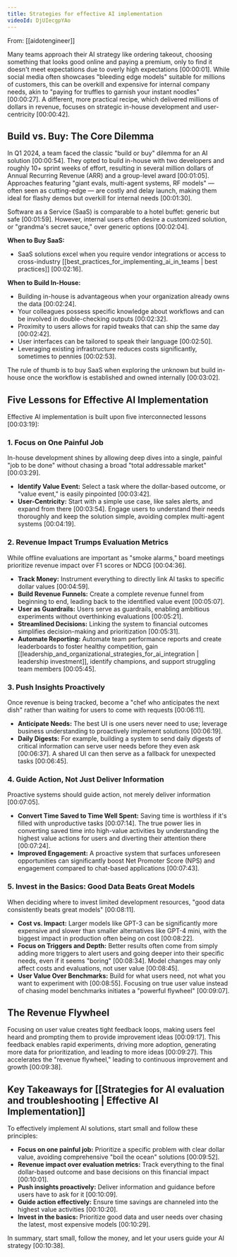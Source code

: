 ```yaml
---
title: Strategies for effective AI implementation
videoId: DjUIecgpYAo
---
```


From: [[aidotengineer]] <br/> 

Many teams approach their AI strategy like ordering takeout, choosing something that looks good online and paying a premium, only to find it doesn't meet expectations due to overly high expectations <a class="yt-timestamp" data-t="00:00:01">[00:00:01]</a>. While social media often showcases "bleeding edge models" suitable for millions of customers, this can be overkill and expensive for internal company needs, akin to "paying for truffles to garnish your instant noodles" <a class="yt-timestamp" data-t="00:00:27">[00:00:27]</a>. A different, more practical recipe, which delivered millions of dollars in revenue, focuses on strategic in-house development and user-centricity <a class="yt-timestamp" data-t="00:00:42">[00:00:42]</a>.

## Build vs. Buy: The Core Dilemma

In Q1 2024, a team faced the classic "build or buy" dilemma for an AI solution <a class="yt-timestamp" data-t="00:00:54">[00:00:54]</a>. They opted to build in-house with two developers and roughly 10+ sprint weeks of effort, resulting in several million dollars of Annual Recurring Revenue (ARR) and a group-level award <a class="yt-timestamp" data-t="00:01:05">[00:01:05]</a>. Approaches featuring "giant evals, multi-agent systems, RF models" — often seen as cutting-edge — are costly and delay launch, making them ideal for flashy demos but overkill for internal needs <a class="yt-timestamp" data-t="00:01:30">[00:01:30]</a>.

Software as a Service (SaaS) is comparable to a hotel buffet: generic but safe <a class="yt-timestamp" data-t="00:01:59">[00:01:59]</a>. However, internal users often desire a customized solution, or "grandma's secret sauce," over generic options <a class="yt-timestamp" data-t="00:02:04">[00:02:04]</a>.

**When to Buy SaaS:**
*   SaaS solutions excel when you require vendor integrations or access to cross-industry [[best_practices_for_implementing_ai_in_teams | best practices]] <a class="yt-timestamp" data-t="00:02:16">[00:02:16]</a>.

**When to Build In-House:**
*   Building in-house is advantageous when your organization already owns the data <a class="yt-timestamp" data-t="00:02:24">[00:02:24]</a>.
*   Your colleagues possess specific knowledge about workflows and can be involved in double-checking outputs <a class="yt-timestamp" data-t="00:02:32">[00:02:32]</a>.
*   Proximity to users allows for rapid tweaks that can ship the same day <a class="yt-timestamp" data-t="00:02:42">[00:02:42]</a>.
*   User interfaces can be tailored to speak their language <a class="yt-timestamp" data-t="00:02:50">[00:02:50]</a>.
*   Leveraging existing infrastructure reduces costs significantly, sometimes to pennies <a class="yt-timestamp" data-t="00:02:53">[00:02:53]</a>.

The rule of thumb is to buy SaaS when exploring the unknown but build in-house once the workflow is established and owned internally <a class="yt-timestamp" data-t="00:03:02">[00:03:02]</a>.

## Five Lessons for Effective AI Implementation

Effective AI implementation is built upon five interconnected lessons <a class="yt-timestamp" data-t="00:03:19">[00:03:19]</a>:

### 1. Focus on One Painful Job
In-house development shines by allowing deep dives into a single, painful "job to be done" without chasing a broad "total addressable market" <a class="yt-timestamp" data-t="00:03:29">[00:03:29]</a>.
*   **Identify Value Event:** Select a task where the dollar-based outcome, or "value event," is easily pinpointed <a class="yt-timestamp" data-t="00:03:42">[00:03:42]</a>.
*   **User-Centricity:** Start with a simple use case, like sales alerts, and expand from there <a class="yt-timestamp" data-t="00:03:54">[00:03:54]</a>. Engage users to understand their needs thoroughly and keep the solution simple, avoiding complex multi-agent systems <a class="yt-timestamp" data-t="00:04:19">[00:04:19]</a>.

### 2. Revenue Impact Trumps Evaluation Metrics
While offline evaluations are important as "smoke alarms," board meetings prioritize revenue impact over F1 scores or NDCG <a class="yt-timestamp" data-t="00:04:36">[00:04:36]</a>.
*   **Track Money:** Instrument everything to directly link AI tasks to specific dollar values <a class="yt-timestamp" data-t="00:04:59">[00:04:59]</a>.
*   **Build Revenue Funnels:** Create a complete revenue funnel from beginning to end, leading back to the identified value event <a class="yt-timestamp" data-t="00:05:07">[00:05:07]</a>.
*   **User as Guardrails:** Users serve as guardrails, enabling ambitious experiments without overthinking evaluations <a class="yt-timestamp" data-t="00:05:21">[00:05:21]</a>.
*   **Streamlined Decisions:** Linking the system to financial outcomes simplifies decision-making and prioritization <a class="yt-timestamp" data-t="00:05:31">[00:05:31]</a>.
*   **Automate Reporting:** Automate team performance reports and create leaderboards to foster healthy competition, gain [[leadership_and_organizational_strategies_for_ai_integration | leadership investment]], identify champions, and support struggling team members <a class="yt-timestamp" data-t="00:05:45">[00:05:45]</a>.

### 3. Push Insights Proactively
Once revenue is being tracked, become a "chef who anticipates the next dish" rather than waiting for users to come with requests <a class="yt-timestamp" data-t="00:06:11">[00:06:11]</a>.
*   **Anticipate Needs:** The best UI is one users never need to use; leverage business understanding to proactively implement solutions <a class="yt-timestamp" data-t="00:06:19">[00:06:19]</a>.
*   **Daily Digests:** For example, building a system to send daily digests of critical information can serve user needs before they even ask <a class="yt-timestamp" data-t="00:06:37">[00:06:37]</a>. A shared UI can then serve as a fallback for unexpected tasks <a class="yt-timestamp" data-t="00:06:45">[00:06:45]</a>.

### 4. Guide Action, Not Just Deliver Information
Proactive systems should guide action, not merely deliver information <a class="yt-timestamp" data-t="00:07:05">[00:07:05]</a>.
*   **Convert Time Saved to Time Well Spent:** Saving time is worthless if it's filled with unproductive tasks <a class="yt-timestamp" data-t="00:07:14">[00:07:14]</a>. The true power lies in converting saved time into high-value activities by understanding the highest value actions for users and diverting their attention there <a class="yt-timestamp" data-t="00:07:24">[00:07:24]</a>.
*   **Improved Engagement:** A proactive system that surfaces unforeseen opportunities can significantly boost Net Promoter Score (NPS) and engagement compared to chat-based applications <a class="yt-timestamp" data-t="00:07:43">[00:07:43]</a>.

### 5. Invest in the Basics: Good Data Beats Great Models
When deciding where to invest limited development resources, "good data consistently beats great models" <a class="yt-timestamp" data-t="00:08:11">[00:08:11]</a>.
*   **Cost vs. Impact:** Larger models like GPT-3 can be significantly more expensive and slower than smaller alternatives like GPT-4 mini, with the biggest impact in production often being on cost <a class="yt-timestamp" data-t="00:08:22">[00:08:22]</a>.
*   **Focus on Triggers and Depth:** Better results often come from simply adding more triggers to alert users and going deeper into their specific needs, even if it seems "boring" <a class="yt-timestamp" data-t="00:08:34">[00:08:34]</a>. Model changes may only affect costs and evaluations, not user value <a class="yt-timestamp" data-t="00:08:45">[00:08:45]</a>.
*   **User Value Over Benchmarks:** Build for what users need, not what you want to experiment with <a class="yt-timestamp" data-t="00:08:55">[00:08:55]</a>. Focusing on true user value instead of chasing model benchmarks initiates a "powerful flywheel" <a class="yt-timestamp" data-t="00:09:07">[00:09:07]</a>.

## The Revenue Flywheel
Focusing on user value creates tight feedback loops, making users feel heard and prompting them to provide improvement ideas <a class="yt-timestamp" data-t="00:09:17">[00:09:17]</a>. This feedback enables rapid experiments, driving more adoption, generating more data for prioritization, and leading to more ideas <a class="yt-timestamp" data-t="00:09:27">[00:09:27]</a>. This accelerates the "revenue flywheel," leading to continuous improvement and growth <a class="yt-timestamp" data-t="00:09:38">[00:09:38]</a>.

## Key Takeaways for [[Strategies for AI evaluation and troubleshooting | Effective AI Implementation]]
To effectively implement AI solutions, start small and follow these principles:
*   **Focus on one painful job:** Prioritize a specific problem with clear dollar value, avoiding comprehensive "boil the ocean" solutions <a class="yt-timestamp" data-t="00:09:52">[00:09:52]</a>.
*   **Revenue impact over evaluation metrics:** Track everything to the final dollar-based outcome and base decisions on this financial impact <a class="yt-timestamp" data-t="00:10:01">[00:10:01]</a>.
*   **Push insights proactively:** Deliver information and guidance before users have to ask for it <a class="yt-timestamp" data-t="00:10:09">[00:10:09]</a>.
*   **Guide action effectively:** Ensure time savings are channeled into the highest value activities <a class="yt-timestamp" data-t="00:10:20">[00:10:20]</a>.
*   **Invest in the basics:** Prioritize good data and user needs over chasing the latest, most expensive models <a class="yt-timestamp" data-t="00:10:29">[00:10:29]</a>.

In summary, start small, follow the money, and let your users guide your AI strategy <a class="yt-timestamp" data-t="00:10:38">[00:10:38]</a>.
